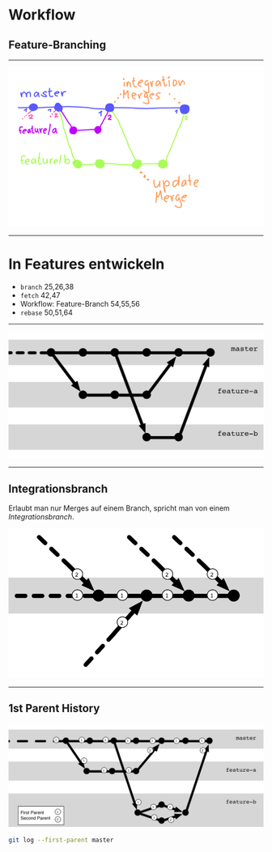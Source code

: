 # Workflow
## Feature-Branching

<!-- .slide: data-background-image="workflow-feature-branching/feature-branch.png" data-background-opacity="0.15" -->


---

![Feature-Branching](workflow-feature-branching.png)


---

# In Features entwickeln


 * `branch` 25,26,38
 * `fetch` 42,47
 * Workflow: Feature-Branch 54,55,56
 * `rebase` 50,51,64

---

![Feature Branches](abb-feature-branches.png)


---

## Integrationsbranch

Erlaubt man nur Merges auf einem Branch,
spricht man von einem *Integrationsbranch*.

![Integrationsbranch](abb-integrationsbranch.png)


---

## 1st Parent History

![1st Parent History](abb-1st-parent-history.png)

```bash
git log --first-parent master
```